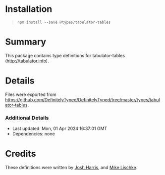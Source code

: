 # Installation
> `npm install --save @types/tabulator-tables`

# Summary
This package contains type definitions for tabulator-tables (http://tabulator.info).

# Details
Files were exported from https://github.com/DefinitelyTyped/DefinitelyTyped/tree/master/types/tabulator-tables.

### Additional Details
 * Last updated: Mon, 01 Apr 2024 16:37:01 GMT
 * Dependencies: none

# Credits
These definitions were written by [Josh Harris](https://github.com/jojoshua), and [Mike Lischke](https://github.com/mike-lischke).
